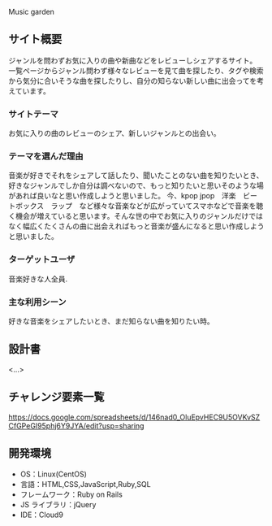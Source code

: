 Music garden
  
## サイト概要

ジャンルを問わずお気に入りの曲や新曲などをレビューしシェアするサイト。
一覧ページからジャンル問わず様々なレビューを見て曲を探したり、タグや検索から気分に合いそうな曲を探したりし、自分の知らない新しい曲に出会ってを考えています。

### サイトテーマ

お気に入りの曲のレビューのシェア、新しいジャンルとの出会い。

### テーマを選んだ理由

音楽が好きでそれをシェアして話したり、聞いたことのない曲を知りたいとき、好きなジャンルでしか自分は調べないので、もっと知りたいと思いそのような場があれば良いなと思い作成しようと思いました。
今、kpop jpop　洋楽　ビートボックス　ラップ　など様々な音楽などが広がっていてスマホなどで音楽を聴く機会が増えていると思います。そんな世の中でお気に入りのジャンルだけではなく幅広くたくさんの曲に出会えればもっと音楽が盛んになると思い作成しようと思いました。

### ターゲットユーザ

音楽好きな人全員.

### 主な利用シーン

好きな音楽をシェアしたいとき、まだ知らない曲を知りたい時。

## 設計書

<...>

## チャレンジ要素一覧

<https://docs.google.com/spreadsheets/d/146nad0_OluEpvHEC9U5OVKvSZCfGPeGI95phj6Y9JYA/edit?usp=sharing>

## 開発環境

- OS：Linux(CentOS)
- 言語：HTML,CSS,JavaScript,Ruby,SQL
- フレームワーク：Ruby on Rails
- JS ライブラリ：jQuery
- IDE：Cloud9
